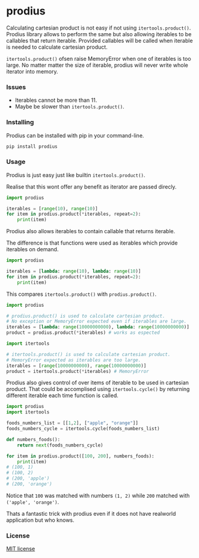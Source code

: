 # prodius
Calculating cartesian product is not easy if not using `itertools.product()`.
Prodius library allows to perform the same but also allowing iterables to
be callables that return iterable. Provided callables will be called when
iterable is needed to calculate cartesian product.

`itertools.product()` ofsen raise MemoryError when one of iterables is too
large. No matter matter the size of iterable, prodius will never write 
whole iterator into memory.

### Issues
- Iterables cannot be more than 11.
- Maybe be slower than `itertools.product()`.

### Installing
Prodius can be installed with pip in your command-line.
```bash
pip install prodius
```

### Usage
Prodius is just easy just like builtin `itertools.product()`.

Realise that this wont offer any benefit as iterator are passed direcly.
```python
import prodius

iterables = [range(10), range(10)]
for item in prodius.product(*iterables, repeat=2):
    print(item)
```


Prodius also allows iterables to contain callable that returns iterable.

The difference is that functions were used as iterables which provide
iterables on demand.
```python
import prodius

iterables = [lambda: range(10), lambda: range(10)]
for item in prodius.product(*iterables, repeat=2):
    print(item)
```

This compares `itertools.product()` with `prodius.product()`.
```python
import prodius

# prodius.product() is used to calculate cartesian product.
# No exception or MemoryError expected even if iterables are large.
iterables = [lambda: range(10000000000), lambda: range(10000000000)]
product = prodius.product(*iterables) # works as espected
```
```python
import itertools

# itertools.product() is used to calculate cartesian product.
# MemoryError expected as iterables are too large.
iterables = [range(10000000000), range(10000000000)]
product = itertools.product(*iterables) # MemoryError
```

Prodius also gives control of over items of iterable to be used in cartesian
product. That could be accomplised using `itertools.cycle()` by returning
different iterable each time function is called.
```python
import prodius
import itertools

foods_numbers_list = [[1,2], ["apple", "orange"]]
foods_numbers_cycle = itertools.cycle(foods_numbers_list)

def numbers_foods():
    return next(foods_numbers_cycle)

for item in prodius.product([100, 200], numbers_foods):
    print(item)
# (100, 1)
# (100, 2)
# (200, 'apple')
# (200, 'orange')
```
Notice that `100` was matched with numbers `(1, 2)` while `200` matched with
`('apple', 'orange')`. 

Thats a fantastic trick with prodius even if it does not have realworld 
application but who knows.

### License
[MIT license](https://github.com/sekgobela-kevin/prodius/blob/main/LICENSE)
